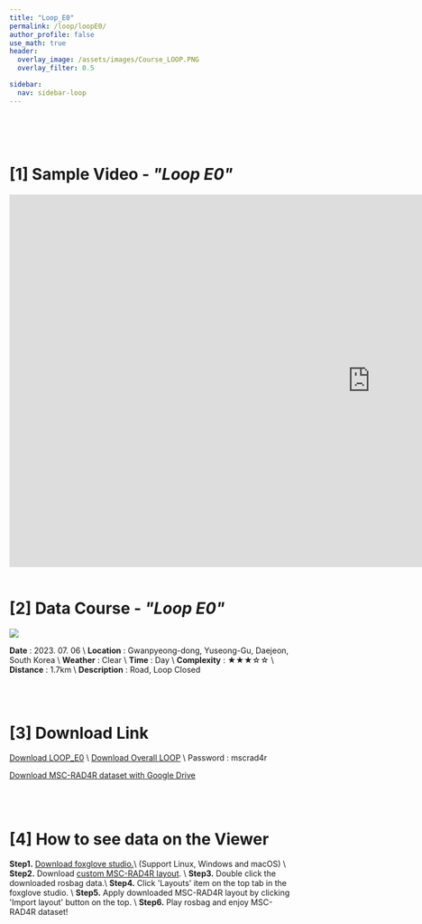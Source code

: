 ```yaml
---
title: "Loop_E0"
permalink: /loop/loopE0/
author_profile: false
use_math: true
header:
  overlay_image: /assets/images/Course_LOOP.PNG
  overlay_filter: 0.5

sidebar:
  nav: sidebar-loop
---
```


<br/>
<br/>
<br/>



# [1] Sample Video - *"Loop E0"*

<iframe width="1280" height="660" src="https://www.youtube.com/embed/9CeXwW7ymn0" title="LOOP E0" frameborder="0" allow="accelerometer; autoplay; clipboard-write; encrypted-media; gyroscope; picture-in-picture; web-share" allowfullscreen></iframe>

<br/>
<br/>

# [2] Data Course - *"Loop E0"*
<!-- ![ ](https://drive.google.com/uc?id=170gzLENCF4F8iCZTBYYrjauwtflVj4__) -->
![ ](/assets/images_gitblog/Course_LOOP_E.PNG)

**Date** : 2023. 07. 06 \\
**Location** : Gwanpyeong-dong, Yuseong-Gu, Daejeon, South Korea \\
**Weather** : Clear     \\
**Time** : Day          \\
**Complexity** : ★★★☆☆  \\
**Distance** : 1.7km    \\
**Description** : Road, Loop Closed


<br/>
<br/>


# [3] Download Link
[Download LOOP_E0](http://gofile.me/70cMI/vHRU2gUfA) \\
[Download Overall LOOP](http://gofile.me/70cMI/hGzxi6Ijs) \\
Password : mscrad4r 

[Download MSC-RAD4R dataset with Google Drive](https://drive.google.com/drive/folders/1wCoiC4WzlgyLCSZMaYEdFcTqjOc0IkGQ?usp=drive_link)


<br/>
<br/>


# [4] How to see data on the Viewer
**Step1.** [Download foxglove studio.](https://foxglove.dev/)\\
(Support Linux, Windows and macOS) \\
**Step2.** Download [custom MSC-RAD4R layout](http://gofile.me/70cMI/IrAjZ6S4M). \\
**Step3.** Double click the downloaded rosbag data.\\
**Step4.** Click 'Layouts' item on the top tab in the foxglove studio. \\
**Step5.** Apply downloaded MSC-RAD4R layout by clicking 'Import layout' button on the top. \\
**Step6.** Play rosbag and enjoy MSC-RAD4R dataset!
<br/>
<br/>



